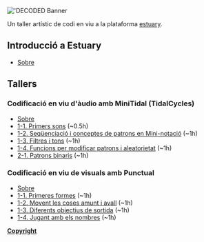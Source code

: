 !['DECODED Banner](assets/images/antonio_3_banner.png)

Un taller artístic de codi en viu a la plataforma [estuary](https://estuary.mcmaster.ca).


## Introducció a Estuary

 - [Sobre](/estuary/README.md)

## Tallers

### Codificació en viu d'àudio amb MiniTidal (TidalCycles)

 - [Sobre](/minitidal/)
 - [1-1. Primers sons](/minitidal/1-1.md) (~0.5h)
 - [1-2. Seqüenciació i conceptes de patrons en Mini-notació](/minitidal/1-2.md) (~1h)
 - [1-3. Filtres i tons](/minitidal/1-3.md) (~1h)
 - [1-4. Funcions per modificar patrons i aleatorietat](/minitidal/1-4.md) (~1h)
 - [2-1. Patrons binaris](/minitidal/2-1.md) (~1h)

### Codificació en viu de visuals amb Punctual

 - [Sobre](/punctual/)
 - [1-1. Primeres formes](/punctual/1-1.md) (~1h)
 - [1-2. Movent les coses amunt i avall](/punctual/1-2.md) (~1h)
 - [1-3. Diferents objectius de sortida](/punctual/1-3.md) (~1h)
 - [1-4. Jugant amb els nombres](/punctual/1-4.md) (~1h)

**[Copyright](COPYRIGHT.md)**
